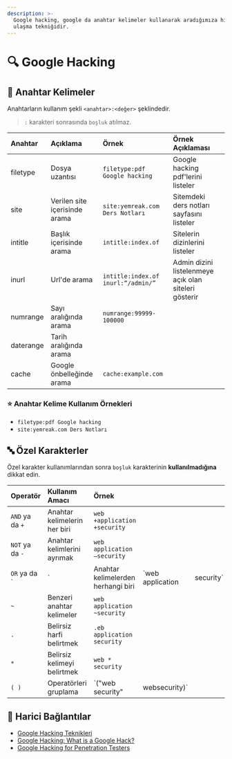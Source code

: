 ```yaml
---
description: >-
  Google hacking, google da anahtar kelimeler kullanarak aradığımıza hızlı
  ulaşma tekniğidir.
---
```


# 🔍 Google Hacking

## 🔑 Anahtar Kelimeler

Anahtarların kullanım şekli `<anahtar>:<değer>` şeklindedir.

> `:` karakteri sonrasında `boşluk` atılmaz.

| Anahtar | Açıklama | Örnek | Örnek Açıklaması |
| :--- | :--- | :--- | :--- |
| filetype | Dosya uzantısı | `filetype:pdf Google hacking` | Google hacking pdf'lerini listeler |
| site | Verilen site içerisinde arama | `site:yemreak.com Ders Notları` | Sitemdeki ders notları sayfasını listeler |
| intitle | Başlık içerisinde arama | `intitle:index.of` | Sitelerin dizinlerini listeler |
| inurl | Url'de arama | `intitle:index.of inurl:“/admin/”` | Admin dizini listelenmeye açık olan siteleri gösterir |
| numrange | Sayı aralığında arama | `numrange:99999-100000` |  |
| daterange | Tarih aralığında arama |  |  |
| cache | Google önbelleğinde arama | `cache:example.com` |  |

### ⭐ Anahtar Kelime Kullanım Örnekleri

* `filetype:pdf Google hacking`
* `site:yemreak.com Ders Notları`

## 🔤 Özel Karakterler

Özel karakter kullanımlarından sonra `boşluk` karakterinin **kullanılmadığına** dikkat edin.

| Operatör | Kullanım Amacı | Örnek |  |  |
| :--- | :--- | :--- | :--- | :--- |
| `AND` ya da `+` | Anahtar kelimelerin her biri | `web +application +security` |  |  |
| `NOT` ya da `-` | Anahtar kelimlerini ayrımak | `web application –security` |  |  |
| `OR` ya da \` | \` | Anahtar kelimelerden herhangi biri | \`web application | security\` |
| `~` | Benzeri anahtar kelimeler | `web application ~security` |  |  |
| `.` | Belirsiz harfi belirtmek | `.eb application security` |  |  |
| `*` | Belirsiz kelimeyi belirtmek | `web * security` |  |  |
| `( )` | Operatörleri gruplama | \`\("web security" | websecurity\)\` |  |

## 🔗 Harici Bağlantılar

* [Google Hacking Teknikleri](http://index-of.co.uk/Google/google-hacking.pdf)
* [Google Hacking: What is a Google Hack?](https://www.acunetix.com/websitesecurity/google-hacking/)
* [Google Hacking for Penetration Testers](http://www.mrjoeyjohnson.com/Google.Hacking.Filters.pdf)

